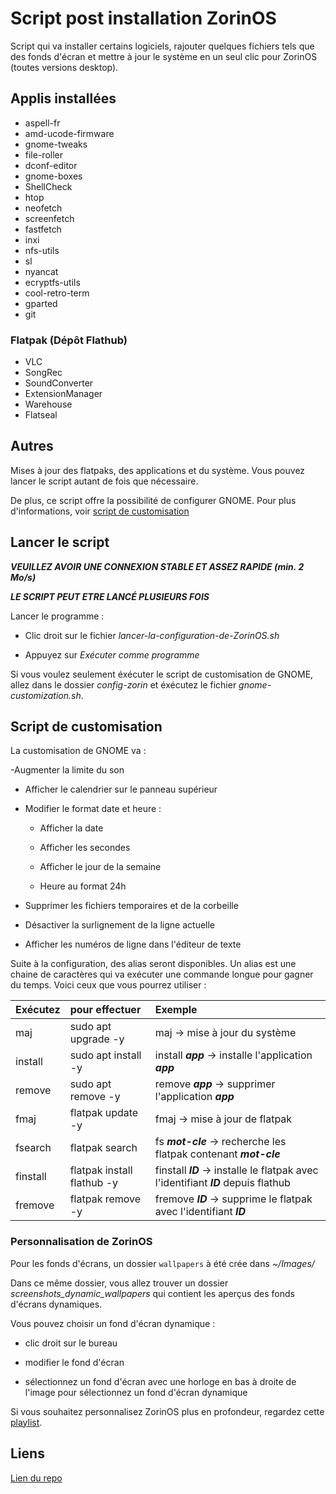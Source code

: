 # **Script post installation ZorinOS**

Script qui va installer certains logiciels, rajouter quelques fichiers tels que des fonds d'écran et mettre à jour le système en un seul clic pour ZorinOS (toutes versions desktop).

## **Applis installées**

- aspell-fr
- amd-ucode-firmware
- gnome-tweaks
- file-roller
- dconf-editor
- gnome-boxes
- ShellCheck
- htop
- neofetch
- screenfetch
- fastfetch
- inxi
- nfs-utils
- sl
- nyancat
- ecryptfs-utils
- cool-retro-term
- gparted
- git

### Flatpak (Dépôt Flathub)

- VLC
- SongRec
- SoundConverter
- ExtensionManager
- Warehouse
- Flatseal

## **Autres**

Mises à jour des flatpaks, des applications et du système. Vous pouvez lancer le script autant de fois que nécessaire.

De plus, ce script offre la possibilité de configurer GNOME. Pour plus d'informations, voir [script de customisation](#script-de-customisation)

## **Lancer le script**

**_VEUILLEZ AVOIR UNE CONNEXION STABLE ET ASSEZ RAPIDE (min. 2 Mo/s)_**

**_LE SCRIPT PEUT ETRE LANCÉ PLUSIEURS FOIS_**

Lancer le programme :

- Clic droit sur le fichier _lancer-la-configuration-de-ZorinOS.sh_

- Appuyez sur _Exécuter comme programme_

Si vous voulez seulement éxécuter le script de customisation de GNOME, allez dans le dossier _config-zorin_ et éxécutez le fichier _gnome-customization.sh_.

## **Script de customisation**

La customisation de GNOME va :

-Augmenter la limite du son

- Afficher le calendrier sur le panneau supérieur

- Modifier le format date et heure :

  - Afficher la date
  
  - Afficher les secondes
  
  - Afficher le jour de la semaine

  - Heure au format 24h
  
- Supprimer les fichiers temporaires et de la corbeille

- Désactiver la surlignement de la ligne actuelle

- Afficher les numéros de ligne dans l'éditeur de texte

Suite à la configuration, des alias seront disponibles. Un alias est une chaine de caractères qui va exécuter une commande longue pour gagner du temps. Voici ceux que vous pourrez utiliser :

|    Exécutez   |        pour effectuer          |                                      Exemple                                          |
|:--------------|:-------------------------------|:--------------------------------------------------------------------------------------|
|   maj         |   sudo apt upgrade -y          |   maj -> mise à jour du système                                                       |
|   install     |   sudo apt install -y          |   install **_app_** -> installe l'application **_app_**                               |
|   remove      |   sudo apt remove -y           |   remove **_app_** -> supprimer l'application **_app_**                               |
|   fmaj        |   flatpak update -y            |   fmaj -> mise à jour de flatpak                                                      |
|   fsearch     |   flatpak search               |   fs **_mot-cle_** -> recherche les flatpak contenant **_mot-cle_**                   |
|   finstall    |   flatpak install flathub -y   |   finstall **_ID_** -> installe le flatpak avec l'identifiant **_ID_** depuis flathub |
|   fremove     |   flatpak remove -y            |   fremove **_ID_** -> supprime le flatpak avec l'identifiant **_ID_**                 |

### **Personnalisation de ZorinOS**

Pour les fonds d'écrans, un dossier `wallpapers` à été crée dans _~/Images/_

Dans ce même dossier, vous allez trouver un dossier _screenshots_dynamic_wallpapers_ qui contient les aperçus des fonds d'écrans dynamiques.

Vous pouvez choisir un fond d'écran dynamique :

- clic droit sur le bureau

- modifier le fond d'écran

- sélectionnez un fond d'écran avec une horloge en bas à droite de l'image pour sélectionnez un fond d'écran dynamique

Si vous souhaitez personnalisez ZorinOS plus en profondeur, regardez cette [playlist](https://youtube.com/playlist?list=PL-xp5bZmT8148dNSbLTQBhEntfp_HeXfu&si=HTQfktPsC7zkXVnr).

## **Liens**

[Lien du repo](https://github.com/Loanbrwsk1/FR_Script_de_post_installation_Linux)
